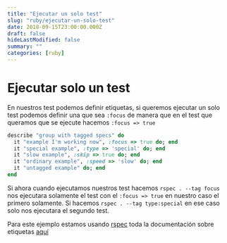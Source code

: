```yaml
---
title: "Ejecutar un solo test"
slug: "ruby/ejecutar-un-solo-test"
date: 2018-09-15T23:00:00.000Z
draft: false
hideLastModified: false
summary: ""
categories: [ruby]
---
```


<!-- DONE -->

Ejecutar solo un test
================================================================================

  En nuestros test podemos definir etiquetas, si queremos ejecutar un solo test
  podemos definir una que sea `:focus` de manera que en el test que queramos
  que se ejecute hacemos `:focus => true`

```ruby
describe "group with tagged specs" do
  it "example I'm working now", :focus => true do; end
  it "special example", :type => 'special' do; end
  it "slow example", :skip => true do; end
  it "ordinary example", :speed => 'slow' do; end
  it "untagged example" do; end
end
```

  Si ahora cuando ejecutamos nuestros test hacemos `rspec . --tag focus` nos
  ejecutara solamente el test con el `:focus => true` en nuestro caso el primero
  solamente. Si hacemos `rspec . --tag type:special` en ese caso solo nos
  ejecutara el segundo test.

  Para este ejemplo estamos usando [rspec] toda la documentación sobre etiquetas
  [aquí][rspec-tag-option]

[rspec]: http://rspec.info/
[rspec-tag-option]: https://relishapp.com/rspec/rspec-core/v/2-3/docs/command-line/tag-option

